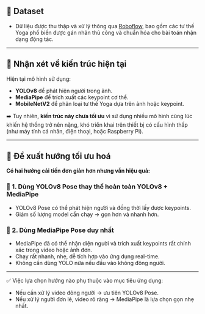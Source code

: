 ## 📂 Dataset
- Dữ liệu được thu thập và xử lý thông qua [Roboflow](https://roboflow.com/), bao gồm các tư thế Yoga phổ biến được gán nhãn thủ công và chuẩn hóa cho bài toán nhận dạng động tác.

---

## 🧠 Nhận xét về kiến trúc hiện tại

Hiện tại mô hình sử dụng:
- **YOLOv8** để phát hiện người trong ảnh.
- **MediaPipe** để trích xuất các keypoint cơ thể.
- **MobileNetV2** để phân loại tư thế Yoga dựa trên ảnh hoặc keypoint.

➡️ Tuy nhiên, **kiến trúc này chưa tối ưu** vì sử dụng nhiều mô hình cùng lúc khiến hệ thống trở nên nặng, khó triển khai trên thiết bị có cấu hình thấp (như máy tính cá nhân, điện thoại, hoặc Raspberry Pi).

---

## 🚀 Đề xuất hướng tối ưu hoá

**Có hai hướng cải tiến đơn giản hơn nhưng vẫn hiệu quả:**

### 🔁 1. Dùng **YOLOv8 Pose** thay thế hoàn toàn YOLOv8 + MediaPipe
- YOLOv8 Pose có thể phát hiện người và đồng thời lấy được keypoints.
- Giảm số lượng model cần chạy → gọn hơn và nhanh hơn.

### 🧩 2. Dùng **MediaPipe Pose** duy nhất
- MediaPipe đã có thể nhận diện người và trích xuất keypoints rất chính xác trong video hoặc ảnh đơn.
- Chạy rất nhanh, nhẹ, dễ tích hợp vào ứng dụng real-time.
- Không cần dùng YOLO nữa nếu đầu vào không đông người.

---

✅ Việc lựa chọn hướng nào phụ thuộc vào mục tiêu ứng dụng:
- Nếu cần xử lý video đông người → ưu tiên YOLOv8 Pose.
- Nếu xử lý người đơn lẻ, video rõ ràng → MediaPipe là lựa chọn gọn nhẹ nhất.

